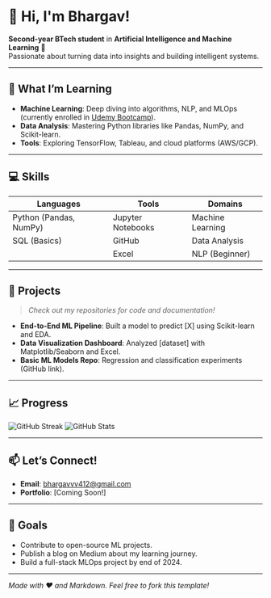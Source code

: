<!-- Place this at the top of your README.md -->
<!--![GitHub Banner](https://user-images.githubusercontent.com/12345678/123456789-01234567-8a1b-4a1c-9d3e-5f6a7b8c9d0e.png) <!-- Add a banner image if you like -->

# 👋 Hi, I'm Bhargav!  
**Second-year BTech student** in **Artificial Intelligence and Machine Learning** 🤖  
Passionate about turning data into insights and building intelligent systems.  

---

## 🌱 **What I’m Learning**  
- **Machine Learning**: Deep diving into algorithms, NLP, and MLOps (currently enrolled in [Udemy Bootcamp](https://udemy.com/course-link)).  
- **Data Analysis**: Mastering Python libraries like Pandas, NumPy, and Scikit-learn.  
- **Tools**: Exploring TensorFlow, Tableau, and cloud platforms (AWS/GCP).  

---

## 💻 **Skills**  
| **Languages**          | **Tools**               | **Domains**              |
|-------------------------|-------------------------|--------------------------|
| Python (Pandas, NumPy)  | Jupyter Notebooks       | Machine Learning         |
| SQL (Basics)            | GitHub                  | Data Analysis            |
|                         | Excel                   | NLP (Beginner)           |

---

## 🚀 **Projects**  
> *Check out my repositories for code and documentation!*  
- **End-to-End ML Pipeline**: Built a model to predict [X] using Scikit-learn and EDA.  
- **Data Visualization Dashboard**: Analyzed [dataset] with Matplotlib/Seaborn and Excel.  
- **Basic ML Models Repo**: Regression and classification experiments (GitHub link).  

---

## 📈 **Progress**  
![GitHub Streak](https://github-readme-streak-stats.herokuapp.com/?user=Bhargavvv412&theme=dark)
![GitHub Stats](https://github-readme-stats.vercel.app/api?username=Bhargavvv412&show_icons=true&theme=radical)  

---

## 📫 **Let’s Connect!** 
- **Email**: bhargavvv412@gmail.com  
- **Portfolio**: [Coming Soon!]  

---

## 🌟 **Goals**  
- Contribute to open-source ML projects.  
- Publish a blog on Medium about my learning journey.  
- Build a full-stack MLOps project by end of 2024.  

---

*Made with ❤️ and Markdown. Feel free to fork this template!* 
